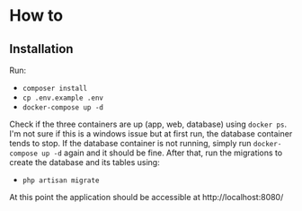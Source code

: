 # How to

## Installation
Run:
- `composer install`
- `cp .env.example .env`
- `docker-compose up -d`

Check if the three containers are up (app, web, database) using `docker ps`. I'm not sure if this is a windows issue but at first run, the database container tends to stop. If the database container is not running, simply run `docker-compose up -d` again and it should be fine.
After that, run the migrations to create the database and its tables using:
- `php artisan migrate`

At this point the application should be accessible at http://localhost:8080/